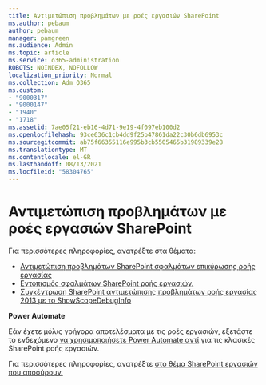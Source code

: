 ```yaml
---
title: Αντιμετώπιση προβλημάτων με ροές εργασιών SharePoint
ms.author: pebaum
author: pebaum
manager: pamgreen
ms.audience: Admin
ms.topic: article
ms.service: o365-administration
ROBOTS: NOINDEX, NOFOLLOW
localization_priority: Normal
ms.collection: Adm_O365
ms.custom:
- "9000317"
- "9000147"
- "1940"
- "1718"
ms.assetid: 7ae05f21-eb16-4d71-9e19-4f097eb100d2
ms.openlocfilehash: 93ce636c1cb4dd9f25b47861da22c30b6db6953c
ms.sourcegitcommit: ab75f66355116e995b3cb5505465b31989339e28
ms.translationtype: MT
ms.contentlocale: el-GR
ms.lasthandoff: 08/13/2021
ms.locfileid: "58304765"
---
```

# <a name="troubleshoot-workflows-in-sharepoint"></a>Αντιμετώπιση προβλημάτων με ροές εργασιών SharePoint

Για περισσότερες πληροφορίες, ανατρέξτε στα θέματα:

- [Αντιμετώπιση προβλημάτων SharePoint σφαλμάτων επικύρωσης ροής εργασίας](https://docs.microsoft.com/sharepoint/dev/general-development/troubleshooting-sharepoint-server-workflow-validation-errors-in-visio)
- [Εντοπισμός σφαλμάτων SharePoint ροής εργασιών.](https://docs.microsoft.com/sharepoint/dev/general-development/debugging-sharepoint-server-workflows)
- [Συγκέντρωση SharePoint αντιμετώπισης προβλημάτων ροής εργασίας 2013 με το ShowScopeDebugInfo](https://docs.microsoft.com/sharepoint/troubleshoot/workflows/gather-workflow-data)

**Power Automate**

Εάν έχετε μόλις γρήγορα αποτελέσματα με τις ροές εργασιών, εξετάστε το ενδεχόμενο [να χρησιμοποιήσετε Power Automate αντί](https://docs.microsoft.com/power-automate/modern-approvals) για τις κλασικές SharePoint ροής εργασιών.

Για περισσότερες πληροφορίες, ανατρέξτε [στο θέμα SharePoint εργασιών που αποσύρουν.](https://docs.microsoft.com/alchemyinsights/sharepoint-workflows-retiring)
